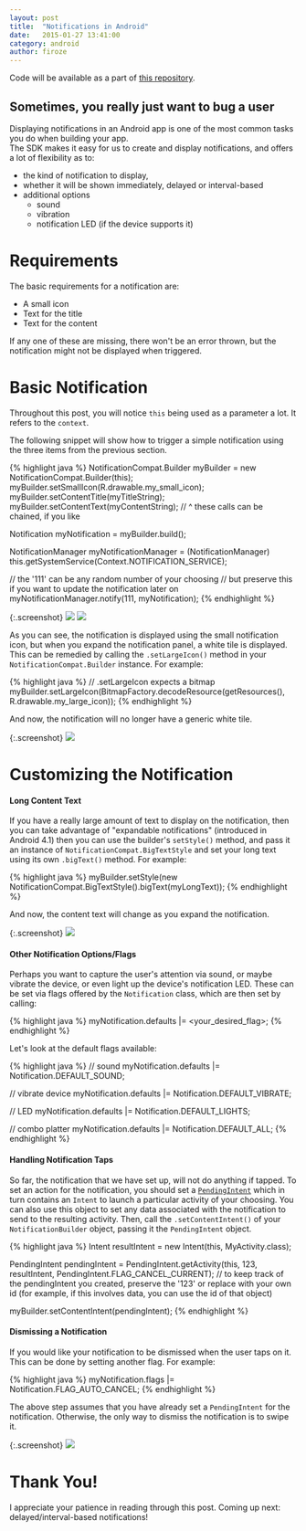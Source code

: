 ```yaml
---
layout: post
title:  "Notifications in Android"
date:   2015-01-27 13:41:00
category: android
author: firoze
---
```


Code will be available as a part of [this repository](https://github.com/firoze/AndroidPlayground).

## Sometimes, you really just want to bug a user

Displaying notifications in an Android app is one of the most common tasks you do when building your app.  
The SDK makes it easy for us to create and display notifications, and offers a lot of flexibility as to:  

- the kind of notification to display,
- whether it will be shown immediately, delayed or interval-based
- additional options
  - sound
  - vibration
  - notification LED (if the device supports it)

# Requirements
The basic requirements for a notification are:

- A small icon
- Text for the title
- Text for the content

If any one of these are missing, there won't be an error thrown, but the notification might not be displayed when triggered.

# Basic Notification

Throughout this post, you will notice `this` being used as a parameter a lot. It refers to the `context`.

The following snippet will show how to trigger a simple notification using the three items from the previous section.

{% highlight java %}
NotificationCompat.Builder myBuilder = new NotificationCompat.Builder(this);
myBuilder.setSmallIcon(R.drawable.my_small_icon);
myBuilder.setContentTitle(myTitleString);
myBuilder.setContentText(myContentString);
// ^ these calls can be chained, if you like

Notification myNotification = myBuilder.build();

NotificationManager myNotificationManager = (NotificationManager) this.getSystemService(Context.NOTIFICATION_SERVICE);

// the '111' can be any random number of your choosing
// but preserve this if you want to update the notification later on
myNotificationManager.notify(111, myNotification);
{% endhighlight %}

{:.screenshot}
![](http://i.imgur.com/XmBZWtp.png)
![](http://i.imgur.com/0UOJk3v.png)

As you can see, the notification is displayed using the small notification icon, but when you expand the notification panel, a white tile is displayed. This can be remedied by calling the `.setLargeIcon()` method in your `NotificationCompat.Builder` instance. For example:

{% highlight java %}
// .setLargeIcon expects a bitmap
myBuilder.setLargeIcon(BitmapFactory.decodeResource(getResources(), R.drawable.my_large_icon));
{% endhighlight %}

And now, the notification will no longer have a generic white tile.

{:.screenshot}
![](http://i.imgur.com/Iwa0PbF.png)

# Customizing the Notification

#### Long Content Text

If you have a really large amount of text to display on the notification, then you can take advantage of "expandable notifications" (introduced in Android 4.1) then you can use the builder's `setStyle()` method, and pass it an instance of `NotificationCompat.BigTextStyle` and set your long text using its own `.bigText()` method. For example:

{% highlight java %}
myBuilder.setStyle(new NotificationCompat.BigTextStyle().bigText(myLongText));
{% endhighlight %}

And now, the content text will change as you expand the notification.

{:.screenshot}
![](http://i.imgur.com/FUeQcxq.gif)

#### Other Notification Options/Flags

Perhaps you want to capture the user's attention via sound, or maybe vibrate the device, or even light up the device's notification LED. These can be set via flags offered by the `Notification` class, which are then set by calling:

{% highlight java %}
myNotification.defaults |= <your_desired_flag>;
{% endhighlight %}

Let's look at the default flags available:

{% highlight java %}
// sound
myNotification.defaults |= Notification.DEFAULT_SOUND;

// vibrate device
myNotification.defaults |= Notification.DEFAULT_VIBRATE;

// LED
myNotification.defaults |= Notification.DEFAULT_LIGHTS;

// combo platter
myNotification.defaults |= Notification.DEFAULT_ALL;
{% endhighlight %}

#### Handling Notification Taps

So far, the notification that we have set up, will not do anything if tapped. To set an action for the notification, you should set a [`PendingIntent`](http://developer.android.com/reference/android/app/PendingIntent.html) which in turn contains an `Intent` to launch a particular activity of your choosing. You can also use this object to set any data associated with the notification to send to the resulting activity. Then, call the `.setContentIntent()` of your `NotificationBuilder` object, passing it the `PendingIntent` object.

{% highlight java %}
Intent resultIntent = new Intent(this, MyActivity.class);

PendingIntent pendingIntent = PendingIntent.getActivity(this, 123, resultIntent, PendingIntent.FLAG_CANCEL_CURRENT);
// to keep track of the pendingIntent you created, preserve the '123' or replace with your own id (for example, if this involves data, you can use the id of that object)

myBuilder.setContentIntent(pendingIntent);
{% endhighlight %}

#### Dismissing a Notification

If you would like your notification to be dismissed when the user taps on it. This can be done by setting another flag. For example:

{% highlight java %}
myNotification.flags |= Notification.FLAG_AUTO_CANCEL;
{% endhighlight %}

The above step assumes that you have already set a `PendingIntent` for the notification. Otherwise, the only way to dismiss the notification is to swipe it.

{:.screenshot}
![](http://i.imgur.com/Q0vxGFH.gif)


# Thank You!

I appreciate your patience in reading through this post. Coming up next: delayed/interval-based notifications!
